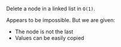 Delete a node in a linked list in `O(1)`.

Appears to be impossible. But we are given:

* The node is not the last
* Values can be easily copied
